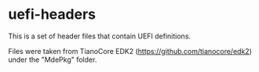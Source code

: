 # uefi-headers

This is a set of header files that contain UEFI definitions.

Files were taken from TianoCore EDK2 (https://github.com/tianocore/edk2) under the "MdePkg" folder.
